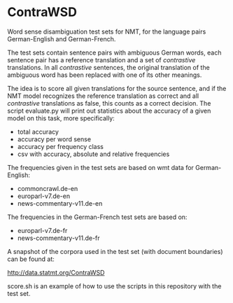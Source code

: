 # ContraWSD
Word sense disambiguation test sets for NMT, for the language pairs German-English and German-French.

The test sets contain sentence pairs with ambiguous German words, each sentence pair has a reference translation and a set of _contrastive_ translations. 
In all _contrastive_ sentences, the original translation of the ambiguous word has been replaced with one of its other meanings.

The idea is to score all given translations for the source sentence, and if the NMT model recognizes the reference translation as correct and all _contrastive_ translations as false, this counts as a correct decision. 
The script evaluate.py will print out statistics about the accuracy of a given model on this task, more specifically:
 - total accuracy
 - accuracy per word sense
 - accuracy per frequency class 
 - csv with accuracy, absolute and relative frequencies
 
 The frequencies given in the test sets are based on wmt data for German-English:
 - commoncrawl.de-en
 - europarl-v7.de-en
 - news-commentary-v11.de-en
 
 The frequencies in the German-French test sets are based on:
 - europarl-v7.de-fr
 - news-commentary-v11.de-fr

A snapshot of the corpora used in the test set (with document boundaries) can be found at:

http://data.statmt.org/ContraWSD

score.sh is an example of how to use the scripts in this repository with the test set.
